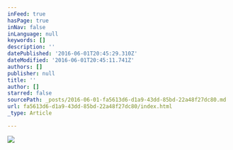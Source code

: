 ```yaml
---
inFeed: true
hasPage: true
inNav: false
inLanguage: null
keywords: []
description: ''
datePublished: '2016-06-01T20:45:29.310Z'
dateModified: '2016-06-01T20:45:11.741Z'
authors: []
publisher: null
title: ''
author: []
starred: false
sourcePath: _posts/2016-06-01-fa5613d6-d1a9-43dd-85bd-22a48f27dc80.md
url: fa5613d6-d1a9-43dd-85bd-22a48f27dc80/index.html
_type: Article

---
```

![](https://the-grid-user-content.s3-us-west-2.amazonaws.com/f8e098ed-30ac-4bbd-8d0d-2c7e88cdee4e.jpg)